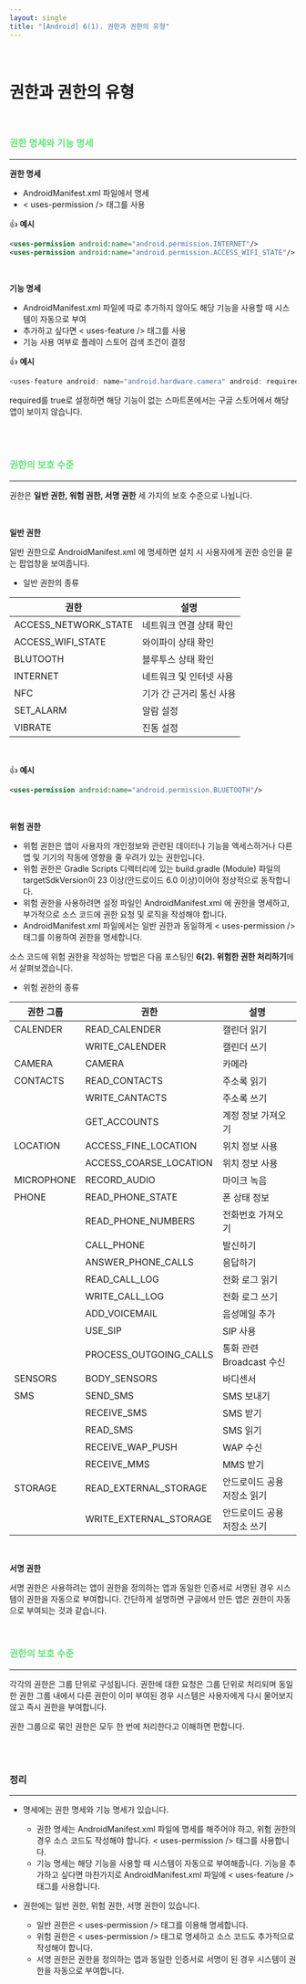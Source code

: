 ```yaml
---
layout: single
title: "[Android] 6(1). 권한과 권한의 유형"
---
```


<br>

# 권한과 권한의 유형



<br>

### <span style="color:rgb(93, 231, 116)">권한 명세와 기능 명세</span>

---

**권한 명세**

* AndroidManifest.xml 파일에서 명세
* < uses-permission /> 태그를 사용

👍 **예시**

```xml
<uses-permission android:name="android.permission.INTERNET"/>
<uses-permission android:name="android.permission.ACCESS_WIFI_STATE"/>
```

<br>

**기능 명세**

* AndroidManifest.xml 파일에 따로 추가하지 않아도 해당 기능을 사용할 때 시스템이 자동으로 부여
* 추가하고 싶다면 < uses-feature /> 태그를 사용
* 기능 사용 여부로 플레이 스토어 검색 조건이 결정

👍 **예시**

```kotlin
<uses-feature android: name="android.hardware.camera" android: required="true" />
```

required를 true로 설정하면 해당 기능이 없는 스마트폰에서는 구글 스토어에서 해당 앱이 보이지 않습니다. 

<br>

<br>



### <span style="color:rgb(93, 231, 116)">권한의 보호 수준</span>

---

권한은 **일반 권한, 워험 권한, 서명 권한** 세 가지의 보호 수준으로 나뉩니다. 

<br>

**일반 권한**

일반 권한으로 AndroidManifest.xml 에 명세하면 설치 시 사용자에게 권한 승인을 묻는 팝업창을 보여줍니다. 

* 일반 권한의 종류

| 권한                 | 설명                     |
| -------------------- | ------------------------ |
| ACCESS_NETWORK_STATE | 네트워크 연결 상태 확인  |
| ACCESS_WIFI_STATE    | 와이파이 상태 확인       |
| BLUTOOTH             | 블루투스 상태 확인       |
| INTERNET             | 네트워크 및 인터넷 사용  |
| NFC                  | 기가 간 근거리 통신 사용 |
| SET_ALARM            | 알람 설정                |
| VIBRATE              | 진동 설정                |

<br>

👍 **예시**

```xml
<uses-permission android:name="android.permission.BLUETOOTH"/>
```

<br>

**위험 권한**

* 위험 권한은 앱이 사용자의 개인정보와 관련된 데이터나 기능을 액세스하거나 다른 앱 및 기기의 작동에 영향을 줄 우려가 있는 권한입니다. 
* 위험 권한은 Gradle Scripts 디렉터리에 있는 build.gradle (Module) 파일의 targetSdkVersion이 23 이상(안드로이드 6.0 이상)이어야 정상적으로 동작합니다. 
* 위험 권한을 사용하려면 설정 파일인 AndroidManifest.xml 에 권한을 명세하고, 부가적으로 소스 코드에 권한 요청 및 로직을 작성해야 합니다. 
* AndroidManifest.xml 파일에서는 일반 권한과 동일하게 < uses-permission /> 태그를 이용하여 권한을 명세합니다. 

소스 코드에 위험 권한을 작성하는 방법은 다음 포스팅인 **6(2). 위험한 권한 처리하기**에서 살펴보겠습니다. 

* 위험 권한의 종류

| 권한 그룹  | 권한                   | 설명                        |
| ---------- | ---------------------- | --------------------------- |
| CALENDER   | READ_CALENDER          | 캘린더 읽기                 |
|            | WRITE_CALENDER         | 캘린더 쓰기                 |
| CAMERA     | CAMERA                 | 카메라                      |
| CONTACTS   | READ_CONTACTS          | 주소록 읽기                 |
|            | WRITE_CANTACTS         | 주소록 쓰기                 |
|            | GET_ACCOUNTS           | 계정 정보 가져오기          |
| LOCATION   | ACCESS_FINE_LOCATION   | 위치 정보 사용              |
|            | ACCESS_COARSE_LOCATION | 위치 정보 사용              |
| MICROPHONE | RECORD_AUDIO           | 마이크 녹음                 |
| PHONE      | READ_PHONE_STATE       | 폰 상태 정보                |
|            | READ_PHONE_NUMBERS     | 전화번호 가져오기           |
|            | CALL_PHONE             | 발신하기                    |
|            | ANSWER_PHONE_CALLS     | 응답하기                    |
|            | READ_CALL_LOG          | 전화 로그 읽기              |
|            | WRITE_CALL_LOG         | 전화 로그 쓰기              |
|            | ADD_VOICEMAIL          | 음성메일 추가               |
|            | USE_SIP                | SIP 사용                    |
|            | PROCESS_OUTGOING_CALLS | 통화 관련 Broadcast 수신    |
| SENSORS    | BODY_SENSORS           | 바디센서                    |
| SMS        | SEND_SMS               | SMS 보내기                  |
|            | RECEIVE_SMS            | SMS 받기                    |
|            | READ_SMS               | SMS 읽기                    |
|            | RECEIVE_WAP_PUSH       | WAP 수신                    |
|            | RECEIVE_MMS            | MMS 받기                    |
| STORAGE    | READ_EXTERNAL_STORAGE  | 안드로이드 공용 저장소 읽기 |
|            | WRITE_EXTERNAL_STORAGE | 안드로이드 공용 저장소 쓰기 |



<br>

**서명 권한**

서명 권한은 사용하려는 앱이 권한을 정의하는 앱과 동일한 인증서로 서명된 경우 시스템이 권한을 자동으로 부여합니다. 간단하게 설명하면 구글에서 만든 앱은 권한이 자동으로 부여되는 것과 같습니다. 

<br>

### <span style="color:rgb(93, 231, 116)">권한의 보호 수준</span>

---

각각의 권한은 그룹 단위로 구성됩니다. 권한에 대한 요청은 그룹 단위로 처리되며 동일한 권한 그룹 내에서 다른 권한이 이미 부여된 경우 시스템은 사용자에게 다시 물어보지 않고 즉시 권한을 부여합니다. 

권한 그룹으로 묶인 권한은 모두 한 번에 처리한다고 이해하면 편합니다. 



<br>

<br>

### 정리

---

* 명세에는 권한 명세와 기능 명세가 있습니다. 

    * 권한 명세는 AndroidManifest.xml 파일에 명세를 해주어야 하고, 위험 권한의 경우 소스 코드도 작성해야 합니다. < uses-permission /> 태그를 사용합니다. 
    * 기능 명세는 해당 기능을 사용할 때 시스템이 자동으로 부여해줍니다. 기능을 추가하고 싶다면 마찬가지로 AndroidManifest.xml 파일에 < uses-feature /> 태그를 사용합니다.

    

* 권한에는 일반 권한, 위험 권한, 서명 권한이 있습니다. 

    * 일반 권한은 < uses-permission /> 태그를 이용해 명세합니다. 
    * 위험 권한은  < uses-permission /> 태그로 명세하고 소스 코드도 추가적으로 작성해야 합니다. 
    * 서명 권한은 권한을 정의하는 앱과 동일한 인증서로 서명이 된 경우 시스템이 권한을 자동으로 부여합니다. 
